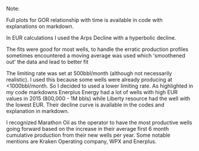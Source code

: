 
Note:

Full plots for GOR relationship with time is available in code with explanations on markdown.

In EUR calculations I used the Arps Decline with a hyperbolic decline.

The fits were good for most wells, to handle the erratic production profiles sometimes encountered a moving average was used which 'smoothened out' the data and lead to better fit

The limiting rate was set at 500bbl/month (although not necessarily realistic). I used this because some wells were already producing at <1000bbl/month. So I decided to used a lower limiting rate. As highlighted in my code markdowns Enerplus Energy had a lot of wells with high EUR values in 2015 (800,000 - 1M bbls) while Liberty resource had the well with the lowest EUR. Their decline curve is available in the codes and explanation in markdown.

I recognized Marathon Oil as the operator to have the most productive wells going forward based on the increase in their average first 6 month cumulative production from their new wells per year. Some notable mentions are Kraken Operating company, WPX and Enerplus.
